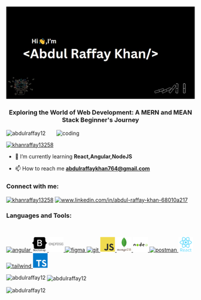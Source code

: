 ![logo](https://github.com/ABDULRAFFAY12/ABDULRAFFAY12/blob/main/intro.jpg)
<h3 align="center">Exploring the World of Web Development: A MERN and MEAN Stack Beginner's Journey</h3>
<img align="right" alt="coding" width="370" src="https://i.pinimg.com/originals/f5/36/01/f53601133f236d1cb167ac19f05a3d60.gif">
<p align="left"> <img src="https://komarev.com/ghpvc/?username=abdulraffay12&label=Profile%20views&color=0e75b6&style=flat" alt="abdulraffay12" /> </p>

<p align="left"> <a href="https://twitter.com/khanraffay13258" target="blank"><img src="https://img.shields.io/twitter/follow/khanraffay13258?logo=twitter&style=for-the-badge" alt="khanraffay13258" /></a> </p>

- 🌱 I’m currently learning **React,Angular,NodeJS**

- 📫 How to reach me **abdulraffaykhan764@gmail.com**

<h3 align="left">Connect with me:</h3>
<p align="left">
<a href="https://twitter.com/khanraffay13258" target="blank"><img align="center" src="https://raw.githubusercontent.com/rahuldkjain/github-profile-readme-generator/master/src/images/icons/Social/twitter.svg" alt="khanraffay13258" height="30" width="40" /></a>
<a href="https://linkedin.com/in/www.linkedin.com/in/abdul-raffay-khan-68010a217" target="blank"><img align="center" src="https://raw.githubusercontent.com/rahuldkjain/github-profile-readme-generator/master/src/images/icons/Social/linked-in-alt.svg" alt="www.linkedin.com/in/abdul-raffay-khan-68010a217" height="30" width="40" /></a>
</p>

<h3 align="left">Languages and Tools:</h3> <br>
<p align="left"> <a href="https://angular.io" target="_blank" rel="noreferrer"> <img src="https://angular.io/assets/images/logos/angular/angular.svg" alt="angular" width="40" height="40"/> </a> <a href="https://getbootstrap.com" target="_blank" rel="noreferrer"> <img src="https://raw.githubusercontent.com/devicons/devicon/master/icons/bootstrap/bootstrap-plain-wordmark.svg" alt="bootstrap" width="40" height="40"/> </a> <a href="https://expressjs.com" target="_blank" rel="noreferrer"> <img src="https://raw.githubusercontent.com/devicons/devicon/master/icons/express/express-original-wordmark.svg" alt="express" width="40" height="40"/> </a> <a href="https://www.figma.com/" target="_blank" rel="noreferrer"> <img src="https://www.vectorlogo.zone/logos/figma/figma-icon.svg" alt="figma" width="40" height="40"/> </a> <a href="https://git-scm.com/" target="_blank" rel="noreferrer"> <img src="https://www.vectorlogo.zone/logos/git-scm/git-scm-icon.svg" alt="git" width="40" height="40"/> </a> <a href="https://developer.mozilla.org/en-US/docs/Web/JavaScript" target="_blank" rel="noreferrer"> <img src="https://raw.githubusercontent.com/devicons/devicon/master/icons/javascript/javascript-original.svg" alt="javascript" width="40" height="40"/> </a> <a href="https://www.mongodb.com/" target="_blank" rel="noreferrer"> <img src="https://raw.githubusercontent.com/devicons/devicon/master/icons/mongodb/mongodb-original-wordmark.svg" alt="mongodb" width="40" height="40"/> </a> <a href="https://nodejs.org" target="_blank" rel="noreferrer"> <img src="https://raw.githubusercontent.com/devicons/devicon/master/icons/nodejs/nodejs-original-wordmark.svg" alt="nodejs" width="40" height="40"/> </a> <a href="https://postman.com" target="_blank" rel="noreferrer"> <img src="https://www.vectorlogo.zone/logos/getpostman/getpostman-icon.svg" alt="postman" width="40" height="40"/> </a> <a href="https://reactjs.org/" target="_blank" rel="noreferrer"> <img src="https://raw.githubusercontent.com/devicons/devicon/master/icons/react/react-original-wordmark.svg" alt="react" width="40" height="40"/> </a> <a href="https://tailwindcss.com/" target="_blank" rel="noreferrer"> <img src="https://www.vectorlogo.zone/logos/tailwindcss/tailwindcss-icon.svg" alt="tailwind" width="40" height="40"/> </a> <a href="https://www.typescriptlang.org/" target="_blank" rel="noreferrer"> <img src="https://raw.githubusercontent.com/devicons/devicon/master/icons/typescript/typescript-original.svg" alt="typescript" width="40" height="40"/> </a> </p>

<p><img align="left" src="https://github-readme-stats.vercel.app/api/top-langs?username=abdulraffay12&show_icons=true&locale=en&layout=compact" alt="abdulraffay12" /></p>

<p>&nbsp;<img align="center" src="https://github-readme-stats.vercel.app/api?username=abdulraffay12&show_icons=true&locale=en" alt="abdulraffay12" /></p>

<p><img align="center" src="https://github-readme-streak-stats.herokuapp.com/?user=abdulraffay12&" alt="abdulraffay12" /></p>
